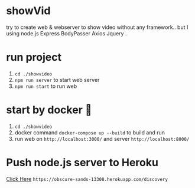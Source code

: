 # showVid
try to create web &amp; webserver to show video without any framework.. but I using  node.js Express BodyPasser Axios Jquery .

# run project
1. `cd ./showvideo`
2. `npm run server` to start web server
3. `npm run start` to run web

# start by docker 🐋
1. `cd ./showvideo`
2. docker command `docker-compose up --build` to build and run
3. run web on `http://localhost:3000/` and server `http://localhost:8000/`

# Push node.js server to Heroku 
[Click Here](https://obscure-sands-13308.herokuapp.com/discovery) `https://obscure-sands-13308.herokuapp.com/discovery`



